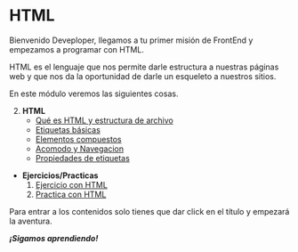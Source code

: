 # HTML

Bienvenido Deveploper, llegamos a tu primer misión de FrontEnd y empezamos a programar con HTML.

HTML es el lenguaje que nos permite darle estructura a nuestras páginas web y que nos da la oportunidad de darle un esqueleto a nuestros sitios.

En este módulo veremos las siguientes cosas.

2. **HTML**
    - [Qué es HTML y estructura de archivo](./temario/1.-queEsHMTL.md)
	- [Etiquetas básicas](./temario/2.-etiquetasBasicas.md)
	- [Elementos compuestos](./temario/3.-elementosCompuestos.md)
	- [Acomodo y Navegacion](./temario/4.-acomodoNavegacion.md)
    - [Propiedades de etiquetas](./temario/5.-propiedades.md)

* **Ejercicios/Practicas**
	1. [Ejercicio con HTML](./practicas/Ejercicio-HTML.md)
	2. [Practica con HTML](./practicas/Practica-HTML.md)

Para entrar a los contenidos solo tienes que dar click en el título y empezará la aventura.

***¡Sigamos aprendiendo!***
